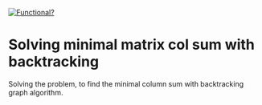 [![Functional?](https://img.shields.io/badge/Functional%3F-no-red.svg)](https://shields.io/)

# Solving minimal matrix col sum with backtracking
Solving the problem, to find the minimal column sum with backtracking graph algorithm.